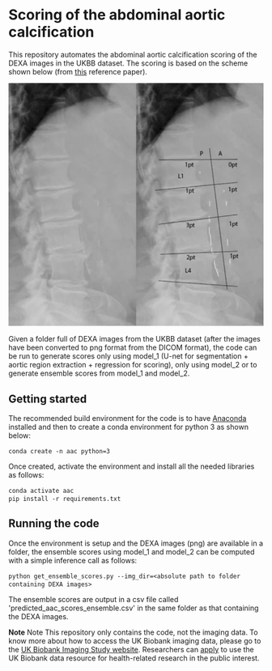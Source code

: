 # Scoring of the abdominal aortic calcification

This repository automates the abdominal aortic calcification scoring of the DEXA images in the UKBB dataset. The scoring is based on the scheme shown below (from [this](https://bmcnephrol.biomedcentral.com/articles/10.1186/s12882-017-0480-2) reference paper).

![ScreenShot](model_1/images/Abdominal_aortic_calcification_quantification.png)

Given a folder full of DEXA images from the UKBB dataset (after the images have been converted to png format from the DICOM format), the code can be run to generate scores only using model_1 (U-net for segmentation + aortic region extraction + regression for scoring), only using model_2 or to generate ensemble scores from model_1 and model_2.

## Getting started
The recommended build environment for the code is to have [Anaconda](https://docs.anaconda.com/anaconda/install/) installed and then to create a conda environment for python 3 as shown below:

```
conda create -n aac python=3
```

Once created, activate the environment and install all the needed libraries as follows: 

``` 
conda activate aac
pip install -r requirements.txt
```

## Running the code
Once the environment is setup and the DEXA images (png) are available in a folder, the ensemble scores using model_1 and model_2 can be computed with a simple inference call as follows:

```
python get_ensemble_scores.py --img_dir=<absolute path to folder containing DEXA images>
```

The ensemble scores are output in a csv file called 'predicted_aac_scores_ensemble.csv' in the same folder as that containing the DEXA images.

**Note**
Note This repository only contains the code, not the imaging data. To know more about how to access the UK Biobank imaging data, please go to the [UK Biobank Imaging Study website](http://imaging.ukbiobank.ac.uk/). Researchers can [apply](http://www.ukbiobank.ac.uk/register-apply/) to use the UK Biobank data resource for health-related research in the public interest.
